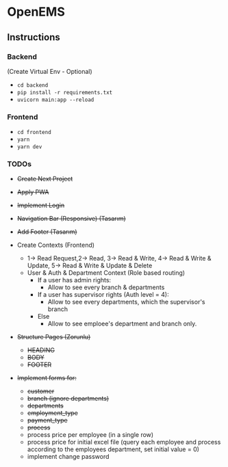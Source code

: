 # OpenEMS

## Instructions

### Backend
(Create Virtual Env - Optional)
* `cd backend`
* `pip install -r requirements.txt`
* `uvicorn main:app --reload`

### Frontend
* `cd frontend`
* `yarn`
* `yarn dev`




### TODOs
* ~~Create Next Project~~
* ~~Apply PWA~~
* ~~Implement Login~~
* ~~Navigation Bar (Responsive) (Tasarım)~~
* ~~Add Footer (Tasarım)~~

* Create Contexts (Frontend)
    - 1-> Read Request,2-> Read, 3-> Read & Write, 4-> Read & Write & Update, 5-> Read & Write & Update & Delete
    - User & Auth & Department Context (Role based routing)
        - If a user has admin rights:
            - Allow to see every branch & departments
        - If a user has supervisor rights (Auth level = 4):
            - Allow to see every departments, which the supervisor's branch
        - Else
            - Allow to see emploee's department and branch only.



* ~~Structure Pages (Zorunlu)~~
    - ~~HEADING~~
    - ~~BODY~~
    - ~~FOOTER~~

* ~~Implement forms for:~~
    - ~~customer~~
    - ~~branch (ignore departments)~~
    - ~~departments~~
    - ~~employment_type~~
    - ~~payment_type~~
    - ~~process~~
    - process price per employee (in a single row)
    - process price for initial excel file (query each employee and process according to the employees department, set initial value = 0)
    - implement change password
